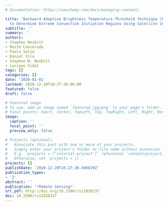```yaml
---
# Documentation: https://wowchemy.com/docs/managing-content/

title: 'Backward Adaptive Brightness Temperature Threshold Technique (BAB3T): A Methodology
  to Determine Extreme Convective Initiation Regions Using Satellite Infrared Imagery'
subtitle: ''
summary: ''
authors:
- Stephen Nesbitt
- Maite Cancelada
- Paola Salio
- Daniel Vila
- Stephen W. Nesbitt
- Luciano Vidal
tags: []
categories: []
date: '2020-01-01'
lastmod: 2020-12-20T10:27:30-06:00
featured: false
draft: false

# Featured image
# To use, add an image named `featured.jpg/png` to your page's folder.
# Focal points: Smart, Center, TopLeft, Top, TopRight, Left, Right, BottomLeft, Bottom, BottomRight.
image:
  caption: ''
  focal_point: ''
  preview_only: false

# Projects (optional).
#   Associate this post with one or more of your projects.
#   Simply enter your project's folder or file name without extension.
#   E.g. `projects = ["internal-project"]` references `content/project/deep-learning/index.md`.
#   Otherwise, set `projects = []`.
projects: []
publishDate: '2020-12-20T16:27:30.496619Z'
publication_types:
- '2'
abstract: ''
publication: '*Remote Sensing*'
url_pdf: http://doi.org/10.3390/rs12020337
doi: 10.3390/rs12020337
---
```

